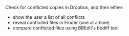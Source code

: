 
Check for conflicted copies in Dropbox, and then either:

* show the user a list of all conflicts
* reveal conflicted files in Finder (one at a time)
* compare conflicted files using BBEdit's bbdiff tool


